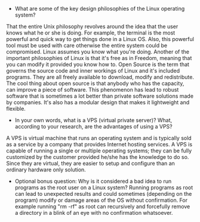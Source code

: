 - What are some of the key design philosophies of the Linux operating system?

That the entire Unix philosophy revolves around the idea that the user knows what he or she is doing.
For example, the terminal is the most powerful and quick way to get things done in a Linux OS. Also, this powerful tool
must be used with care otherwise the entire system could be compromised. Linux assumes you know what you're doing.
Another of the important philosophies of Linux is that it's free as in Freedom, meaning that you can modify it provided you know how to. Open Source is the term that governs the source code and inner workings of Linux and it's included programs.
They are all freely available to download, modify and redistribute. The cool thing about open source is that anybody who has the capacity, can improve a piece of software. This phenomenon has lead to robust software that is sometimes a lot better than private software solutions made by companies. It's also has a modular design that makes it lightweight and flexible.

- In your own words, what is a VPS (virtual private server)? What, according to your research, are the advantages of using a VPS?

A VPS is virtual machine that runs an operating system and is typically sold as a service by a company that provides Internet hosting services. A VPS is capable of running a single or multiple operating systems; they can be fully customized by the customer provided he/she has the knowledge to do so. Since they are virtual, they are easier to setup and configure than an ordinary hardware only solution.

- Optional bonus question: Why is it considered a bad idea to run programs as the root user on a Linux system?
Running programs as root can lead to unexpected results and could sometimes (depending on the program) modify or damage areas of the OS without confirmation. For example running "rm -rf" as root can recursively and forcefully remove a directory in a blink of an eye with no confirmation whatsoever.